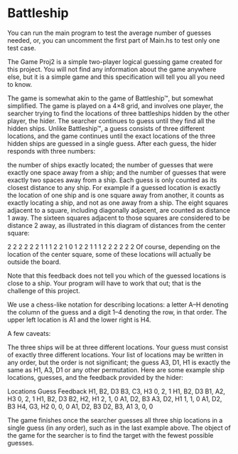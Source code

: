 # Battleship

You can run the main program to test the average number of guesses needed, or, you can uncomment the first part of Main.hs to test only one test case.

The Game
Proj2 is a simple two-player logical guessing game created for this project. You will not find any information about the game anywhere else, but it is a simple game and this specification will tell you all you need to know.

The game is somewhat akin to the game of Battleship™, but somewhat simplified. The game is played on a 4×8 grid, and involves one player, the searcher trying to find the locations of three battleships hidden by the other player, the hider. The searcher continues to guess until they find all the hidden ships. Unlike Battleship™, a guess consists of three different locations, and the game continues until the exact locations of the three hidden ships are guessed in a single guess. After each guess, the hider responds with three numbers:

the number of ships exactly located;
the number of guesses that were exactly one space away from a ship; and
the number of guesses that were exactly two spaces away from a ship.
Each guess is only counted as its closest distance to any ship. For example if a guessed location is exactly the location of one ship and is one square away from another, it counts as exactly locating a ship, and not as one away from a ship. The eight squares adjacent to a square, including diagonally adjacent, are counted as distance 1 away. The sixteen squares adjacent to those squares are considered to be distance 2 away, as illustrated in this diagram of distances from the center square:

2	2	2	2	2
2	1	1	1	2
2	1	0	1	2
2	1	1	1	2
2	2	2	2	2
Of course, depending on the location of the center square, some of these locations will actually be outside the board.

Note that this feedback does not tell you which of the guessed locations is close to a ship. Your program will have to work that out; that is the challenge of this project.

We use a chess-like notation for describing locations: a letter A–H denoting the column of the guess and a digit 1–4 denoting the row, in that order. The upper left location is A1 and the lower right is H4.

A few caveats:

The three ships will be at three different locations.
Your guess must consist of exactly three different locations.
Your list of locations may be written in any order, but the order is not significant; the guess A3, D1, H1 is exactly the same as H1, A3, D1 or any other permutation.
Here are some example ship locations, guesses, and the feedback provided by the hider:

Locations	Guess	Feedback
H1, B2, D3	B3, C3, H3	0, 2, 1
H1, B2, D3	B1, A2, H3	0, 2, 1
H1, B2, D3	B2, H2, H1	2, 1, 0
A1, D2, B3	A3, D2, H1	1, 1, 0
A1, D2, B3	H4, G3, H2	0, 0, 0
A1, D2, B3	D2, B3, A1	3, 0, 0
	 	 	 	 	 	 
The game finishes once the searcher guesses all three ship locations in a single guess (in any order), such as in the last example above. The object of the game for the searcher is to find the target with the fewest possible guesses.
